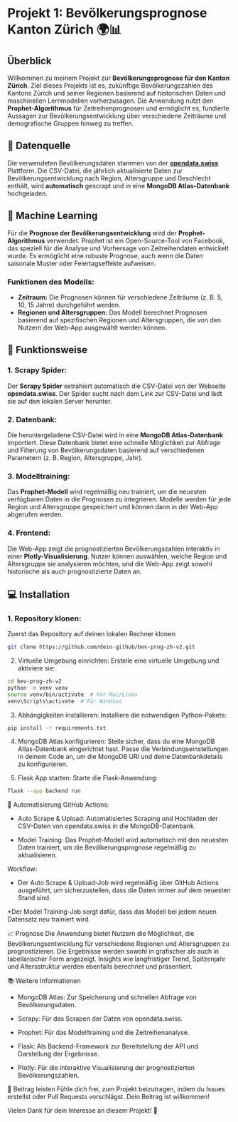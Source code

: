 # Projekt 1: Bevölkerungsprognose Kanton Zürich 🌍📊

## Überblick

Willkommen zu meinem Projekt zur **Bevölkerungsprognose für den Kanton Zürich**. Ziel dieses Projekts ist es, zukünftige Bevölkerungszahlen des Kantons Zürich und seiner Regionen basierend auf historischen Daten und maschinellen Lernmodellen vorherzusagen. Die Anwendung nutzt den **Prophet-Algorithmus** für Zeitreihenprognosen und ermöglicht es, fundierte Aussagen zur Bevölkerungsentwicklung über verschiedene Zeiträume und demografische Gruppen hinweg zu treffen.

## 📅 Datenquelle

Die verwendeten Bevölkerungsdaten stammen von der **[opendata.swiss](https://opendata.swiss/de/dataset/zukunftige-bevolkerung-kanton-zurich-und-regionen-nach-geschlecht-und-alter/resource/ad753801-25e7-4bce-b8ab-a704962c95de)** Plattform. Die CSV-Datei, die jährlich aktualisierte Daten zur Bevölkerungsentwicklung nach Region, Altersgruppe und Geschlecht enthält, wird **automatisch** gescrapt und in eine **MongoDB Atlas-Datenbank** hochgeladen.

## 🧠 Machine Learning

Für die **Prognose der Bevölkerungsentwicklung** wird der **Prophet-Algorithmus** verwendet. Prophet ist ein Open-Source-Tool von Facebook, das speziell für die Analyse und Vorhersage von Zeitreihendaten entwickelt wurde. Es ermöglicht eine robuste Prognose, auch wenn die Daten saisonale Muster oder Feiertagseffekte aufweisen.

### Funktionen des Modells:
- **Zeitraum:** Die Prognosen können für verschiedene Zeiträume (z. B. 5, 10, 15 Jahre) durchgeführt werden.
- **Regionen und Altersgruppen:** Das Modell berechnet Prognosen basierend auf spezifischen Regionen und Altersgruppen, die von den Nutzern der Web-App ausgewählt werden können.

## 🚀 Funktionsweise

### **1. Scrapy Spider:**
Der **Scrapy Spider** extrahiert automatisch die CSV-Datei von der Webseite **opendata.swiss**. Der Spider sucht nach dem Link zur CSV-Datei und lädt sie auf den lokalen Server herunter.

### **2. Datenbank:**
Die heruntergeladene CSV-Datei wird in eine **MongoDB Atlas-Datenbank** importiert. Diese Datenbank bietet eine schnelle Möglichkeit zur Abfrage und Filterung von Bevölkerungsdaten basierend auf verschiedenen Parametern (z. B. Region, Altersgruppe, Jahr).

### **3. Modelltraining:**
Das **Prophet-Modell** wird regelmäßig neu trainiert, um die neuesten verfügbaren Daten in die Prognosen zu integrieren. Modelle werden für jede Region und Altersgruppe gespeichert und können dann in der Web-App abgerufen werden.

### **4. Frontend:**
Die Web-App zeigt die prognostizierten Bevölkerungszahlen interaktiv in einer **Plotly-Visualisierung**. Nutzer können auswählen, welche Region und Altersgruppe sie analysieren möchten, und die Web-App zeigt sowohl historische als auch prognostizierte Daten an.

## 💻 Installation

### 1. **Repository klonen:**
Zuerst das Repository auf deinen lokalen Rechner klonen:
```bash
git clone https://github.com/dein-github/bev-prog-zh-v2.git
```
2. Virtuelle Umgebung einrichten:
Erstelle eine virtuelle Umgebung und aktiviere sie:

```bash
cd bev-prog-zh-v2
python -m venv venv
source venv/bin/activate  # Für Mac/Linux
venv\Scripts\activate  # Für Windows
```
3. Abhängigkeiten installieren:
Installiere die notwendigen Python-Pakete:

```bash
pip install -r requirements.txt
```
4. MongoDB Atlas konfigurieren:
Stelle sicher, dass du eine MongoDB Atlas-Datenbank eingerichtet hast. Passe die Verbindungseinstellungen in deinem Code an, um die MongoDB URI und deine Datenbankdetails zu konfigurieren.

5. Flask App starten:
Starte die Flask-Anwendung:

```bash
flask --app backend run
```
🔄 Automatisierung
GitHub Actions:
* Auto Scrape & Upload:
Automatisiertes Scraping und Hochladen der CSV-Daten von opendata.swiss in die MongoDB-Datenbank.

* Model Training:
Das Prophet-Modell wird automatisch mit den neuesten Daten trainiert, um die Bevölkerungsprognose regelmäßig zu aktualisieren.

Workflow:
* Der Auto Scrape & Upload-Job wird regelmäßig über GitHub Actions ausgeführt, um sicherzustellen, dass die Daten immer auf dem neuesten Stand sind.

*Der Model Training-Job sorgt dafür, dass das Modell bei jedem neuen Datensatz neu trainiert wird.

📈 Prognose
Die Anwendung bietet Nutzern die Möglichkeit, die Bevölkerungsentwicklung für verschiedene Regionen und Altersgruppen zu prognostizieren. Die Ergebnisse werden sowohl in grafischer als auch in tabellarischer Form angezeigt. Insights wie langfristiger Trend, Spitzenjahr und Altersstruktur werden ebenfalls berechnet und präsentiert.

📚 Weitere Informationen
* MongoDB Atlas: Zur Speicherung und schnellen Abfrage von Bevölkerungsdaten.

* Scrapy: Für das Scrapen der Daten von opendata.swiss.

* Prophet: Für das Modelltraining und die Zeitreihenanalyse.

* Flask: Als Backend-Framework zur Bereitstellung der API und Darstellung der Ergebnisse.

* Plotly: Für die interaktive Visualisierung der prognostizierten Bevölkerungszahlen.

🤖 Beitrag leisten
Fühle dich frei, zum Projekt beizutragen, indem du Issues erstellst oder Pull Requests vorschlägst. Dein Beitrag ist willkommen!

Vielen Dank für dein Interesse an diesem Projekt! 🌟
